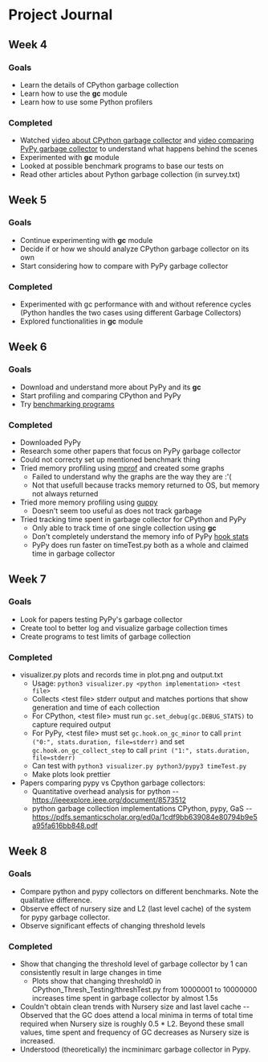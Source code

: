 # Project Journal

## Week 4
### Goals
* Learn the details of CPython garbage collection
* Learn how to use the **gc** module
* Learn how to use some Python profilers
### Completed
* Watched [video about CPython garbage collector](https://www.youtube.com/watch?v=CLW5Lyc1FN8) and [video comparing PyPy garbage collector](https://www.youtube.com/watch?v=zQVytExlnEk) to understand what happens behind the scenes
* Experimented with **gc** module
* Looked at possible benchmark programs to base our tests on
* Read other articles about Python garbage collection (in survey.txt)

## Week 5
### Goals
* Continue experimenting with **gc** module
* Decide if or how we should analyze CPython garbage collector on its own
* Start considering how to compare with PyPy garbage collector
### Completed
* Experimented with gc performance with and without reference cycles (Python handles the two cases using different Garbage Collectors)
* Explored functionalities in **gc** module

## Week 6
### Goals
* Download and understand more about PyPy and its **gc**
* Start profiling and comparing CPython and PyPy
* Try [benchmarking programs](https://github.com/CAS-Atlantic/python-gc-benchmark/tree/master/)
### Completed
* Downloaded PyPy
* Research some other papers that focus on PyPy garbage collector
* Could not correcty set up mentioned benchmark thing
* Tried memory profiling using [mprof](https://pypi.org/project/memory-profiler/) and created some graphs
    * Failed to understand why the graphs are the way they are :'(
    * Not that usefull because tracks memory returned to OS, but memory not always returned
* Tried more memory profiling using [guppy](https://pypi.org/project/guppy3/)
    * Doesn't seem too useful as does not track garbage
* Tried tracking time spent in garbage collector for CPython and PyPy
    * Only able to track time of one single collection using **gc** 
    * Don't completely understand the memory info of PyPy [hook stats](https://doc.pypy.org/en/latest/gc_info.html#gc-hooks)
    * PyPy does run faster on timeTest.py both as a whole and claimed time in garbage collector

## Week 7
### Goals
* Look for papers testing PyPy's garbage collector
* Create tool to better log and visualize garbage collection times
* Create programs to test limits of garbage collection
### Completed
* visualizer.py plots and records time in plot.png and output.txt
    * Usage: `python3 visualizer.py <python implementation> <test file>`
    * Collects \<test file\> stderr output and matches portions that show generation and time of each collection
    * For CPython, \<test file\> must run `gc.set_debug(gc.DEBUG_STATS)` to capture required output
    * For PyPy, \<test file\> must set `gc.hook.on_gc_minor` to call `print ("0:", stats.duration, file=stderr)` and set `gc.hook.on_gc_collect_step` to call `print ("1:", stats.duration, file=stderr)`
    * Can test with `python3 visualizer.py python3/pypy3 timeTest.py`
    * Make plots look prettier
* Papers comparing pypy vs Cpython garbage collectors:
    * Quantitative overhead analysis for python -- https://ieeexplore.ieee.org/document/8573512
    * python garbage collection implementations CPython, pypy, GaS -- https://pdfs.semanticscholar.org/ed0a/1cdf9bb639084e80794b9e5a95fa616bb848.pdf

## Week 8
### Goals
* Compare python and pypy collectors on different benchmarks. Note the qualitative difference.
* Observe effect of nursery size and L2 (last level cache) of the system for pypy garbage collector.
* Observe significant effects of changing threshold levels
### Completed
* Show that changing the threshold level of garbage collector by 1 can consistently result in large changes in time
    * Plots show that changing threshold0 in CPython_Thresh_Testing/threshTest.py from 10000001 to 10000000 increases time spent in garbage collector by almost 1.5s 
* Couldn't obtain clean trends with Nursery size and last lavel cache -- Observed that the GC does attend a local minima in terms of total time required when Nursery size is roughly 0.5 * L2. Beyond these small values, time spent and frequency of GC decreases as Nursery size is increased.
* Understood (theoretically) the incminimarc garbage collector in Pypy.
